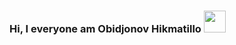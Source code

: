 ### Hi, I everyone am Obidjonov Hikmatillo <img width="35px" src="https://media4.giphy.com/media/w1OBpBd7kJqHrJnJ13/giphy.gif?cid=ecf05e47pd1sn5npts4ru8xcoobbkkp7wonbkw7hhef28bg5&ep=v1_stickers_search&rid=giphy.gif&ct=s">
